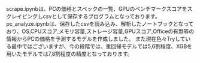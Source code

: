 scrape.ipynbは、PCの価格とスペックの一覧、GPUのベンチマークスコアをスクレイピングしcsvとして保存するプログラムとなっております。
pc_analyze.ipynbは、保存したcsvを読み込み、解析したノートブックとなっており、OS,CPUスコア,メモリ容量,ストレージ容量,GPUスコア,Officeの有無等の情報からPCの価格を予測するモデルを作成しました。
また現在色々Tryしている最中ではございますが、今の段階では、重回帰モデルでは5,6割程度、XGBを用いたモデルでは7,8割程度の精度となっております。
